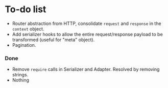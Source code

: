 # To-do list

- Router abstraction from HTTP, consolidate `request` and `response` in the `context` object.
- Add serializer hooks to allow the entire request/response payload to be transformed (useful for "meta" object).
- Pagination.

### Done

- Remove `require` calls in Serializer and Adapter. Resolved by removing strings.
- Nothing
